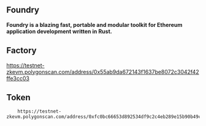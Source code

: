 ## Foundry

**Foundry is a blazing fast, portable and modular toolkit for Ethereum application development written in Rust.**

## Factory 
https://testnet-zkevm.polygonscan.com/address/0x55ab9da672143f1637be8072c3042f42ffe3cc03

## Token
        https://testnet-zkevm.polygonscan.com/address/0xfc0bc66653d892534df9c2c4eb289e15b90b49cf
